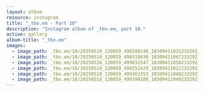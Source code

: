 ```yaml
---
layout: album
resource: instagram
title: "_tbo.em - Part 10"
description: "Instagram album of _tbo.em, part 10."
active: gallery
album-title: "_tbo.em"
images:
  - image_path: _tbo.em/10/20250518_120059_498280148_18309411031233292_7444904610474020932_n.jpg
  - image_path: _tbo.em/10/20250518_120059_498318830_18309411067233292_2007891119563191644_n.jpg
  - image_path: _tbo.em/10/20250518_120059_499032547_18309411058233292_4795101506292959778_n.jpg
  - image_path: _tbo.em/10/20250518_120059_499252429_18309411022233292_5307009384794330265_n.jpg
  - image_path: _tbo.em/10/20250518_120059_499263353_18309411040233292_5703051991413417648_n.jpg
  - image_path: _tbo.em/10/20250518_120059_499399180_18309411049233292_9074966800738096567_n.jpg
---
```

